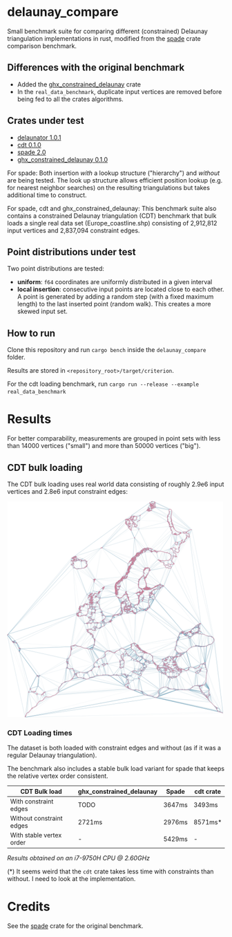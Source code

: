 # delaunay_compare

Small benchmark suite for comparing different (constrained) Delaunay triangulation implementations in rust, modified from the [spade](https://github.com/Stoeoef/spade/tree/master/delaunay_compare) crate comparison benchmark.

## Differences with the original benchmark

- Added the [ghx_constrained_delaunay]("https://github.com/Henauxg/ghx_constrained_delaunay") crate
- In the `real_data_benchmark`, duplicate input vertices are removed before being fed to all the crates algorithms.

## Crates under test

 - [delaunator 1.0.1](https://crates.io/crates/delaunator)
 - [cdt 0.1.0](https://crates.io/crates/cdt)
 - [spade 2.0](https://crates.io/crates/spade)
 - [ghx_constrained_delaunay 0.1.0]("https://github.com/Henauxg/ghx_constrained_delaunay")

For spade: Both insertion *with* a lookup structure ("hierarchy") and *without* are being tested.
The look up structure allows efficient position lookup (e.g. for nearest neighbor searches) on the resulting triangulations but takes additional time to construct.

For spade, cdt and ghx_constrained_delaunay: This benchmark suite also contains a constrained Delaunay triangulation (CDT) benchmark that bulk loads a single real data set
(Europe_coastline.shp) consisting of 2,912,812 input vertices and 2,837,094 constraint edges.

## Point distributions under test

Two point distributions are tested:
 - **uniform**: `f64` coordinates are uniformly distributed in a given interval
 - **local insertion**: consecutive input points are located close to each other. A point is generated by adding a random step (with a fixed maximum length) to the last inserted point (random walk). This creates a more skewed input set.

 ## How to run

 Clone this repository and run `cargo bench` inside the `delaunay_compare` folder.

 Results are stored in `<repository_root>/target/criterion`.

 For the cdt loading benchmark, run `cargo run --release --example real_data_benchmark`

# Results

For better comparability, measurements are grouped in point sets with less than 14000 vertices ("small") and more than 50000 vertices ("big").

## CDT bulk loading

The CDT bulk loading uses real world data consisting of roughly 2.9e6 input vertices and 2.8e6 input constraint edges:

<img src="examples/europe.png" alt="European coastline dataset" style="width:500px">

### CDT Loading times

The dataset is both loaded with constraint edges and without (as if it was a regular Delaunay triangulation).

The benchmark also includes a stable bulk load variant for spade that keeps the relative vertex order consistent.

| CDT Bulk load            | ghx_constrained_delaunay | Spade  | cdt crate |
| ------------------------ | ------------------------ | ------ | --------- |
| With constraint edges    | TODO                     | 3647ms | 3493ms    |
| Without constraint edges | 2721ms                   | 2976ms | 8571ms*   |
| With stable vertex order | -                        | 5429ms | -         |

_Results obtained on an i7-9750H CPU @ 2.60GHz_

(*) It seems weird that the `cdt` crate takes less time with constraints than without. I need to look at the implementation.

# Credits

See the [spade](https://github.com/Stoeoef/spade) crate for the original benchmark.